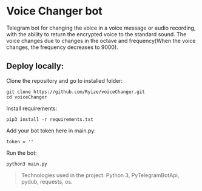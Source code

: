 # Voice Changer bot

Telegram bot for changing the voice in a voice message or audio recording, with the ability to return the encrypted voice to the standard sound. The voice changes due to changes in the octave and frequency(When the voice changes, the frequency decreases to 9000).

## Deploy locally:

Clone the repository and go to installed folder:
```
git clone https://github.com/Ryize/voiceChanger.git
cd voiceChanger
```

Install requirements:
```
pip3 install -r requirements.txt
```

Add your bot token here in main.py:
```
token = ''
```

Run the bot:
```
python3 main.py
```

> Technologies used in the project: Python 3, PyTelegramBotApi, pydub, requests, os.

